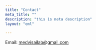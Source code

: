 ```yaml
---
title: "Contact"
meta_title: ""
description: "this is meta description"
layout: "eml"

---
```


Email: <medvisailab@gmail.com>
